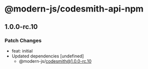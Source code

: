 # @modern-js/codesmith-api-npm

## 1.0.0-rc.10
### Patch Changes

- feat: initial
- Updated dependencies [undefined]
  - @modern-js/codesmith@1.0.0-rc.10
